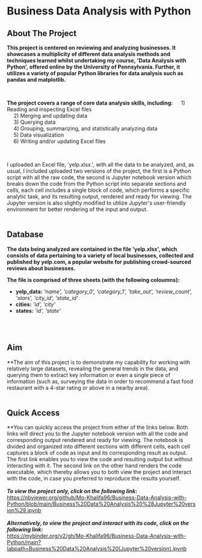 # Business Data Analysis with Python

## About The Project
**This project is centered on reviewing and analyzing businesses. It showcases a multiplicity of different data analysis 
methods and techniques learned whilst undertaking my course, 'Data Analysis with Python', offered online by the University of 
Pennsylvania. Further, it utilizes a variety of popular Python libraries for data analysis such as pandas and matplotlib.**

<br>

**The project covers a range of core data analysis skills, including:**
&emsp; 1) Reading and inspecting Excel files <br>
&emsp; 2) Merging and updating data <br>
&emsp; 3) Querying data <br>
&emsp; 4) Grouping, summarizing, and statistically analyzing data <br>
&emsp; 5) Data visualization <br>
&emsp; 6) Writing and/or updating Excel files <br>

<br>

I uploaded an Excel file, 'yelp.xlsx.', with all the data to be analyzed, and, as usual, I included uploaded two versions of the project, the first is a 
Python script with all the raw code, the second is Jupyter notebook version which breaks down the code from the Python script into separate sections
and cells, each cell includes a single block of code, which performs a specific analytic task, and its resulting output, rendered and ready for viewing. 
The Jupyter version is also slightly modified to utilize Jupyter's user-friendly environment for better rendering of the input and output. 
<br>
<br>

## Database
**The data being analyzed are contained in the file 'yelp.xlsx', which consists of data pertaining to a variety of local businesses, 
collected and published by yelp.com, a popular website for publishing crowd-sourced reviews about businesses.** 
<br>

**The file is comprised of three sheets (with the following coloumns):** <br>
 * **yelp_data:** *'name', 'category_0', 'category_1', 'take_out', 'review_count', 'stars', 'city_id', 'state_id'* <br>
 * **cities:** *'id', 'city'* <br>
 * **states:** *'id', 'state'* <br>
<br>
<br>

## Aim
**The aim of this project is to demonstrate my capability for working with relatively large datasets, revealing the general trends in the data, and querying 
them to extract key information or even a single piece of information (such as, surveying the data in order to recommend a fast food restaurant with a 4-star 
rating or above in a nearby area).
<br>
<br>

## Quick Access 
**You can quickly access the project from either of the links below. Both links will direct you to the Jupyter notebook version with all the code and corresponding 
output rendered and ready for viewing. The notebook is divided and organized into different sections with different cells, each cell captures a block of code as input
and its corresponding result as output. The first link enables you to view the code and resulting output but without interacting with it. The second link on the other
hand renders the code executable, which thereby allows you to both view the project and interact with the code, in case you preferred to reproduce the results yourself. 
<br>
<br>
***To view the project only, click on the following link:*** <br>
https://nbviewer.org/github/Mo-Khalifa96/Business-Data-Analysis-with-Python/blob/main/Business%20Data%20Analysis%20%28Jupyter%20version%29.ipynb
<br>
<br>
***Alternatively, to view the project and interact with its code, click on the following link:*** <br>
https://mybinder.org/v2/gh/Mo-Khalifa96/Business-Data-Analysis-with-Python/main?labpath=Business%20Data%20Analysis%20(Jupyter%20version).ipynb
<br>
